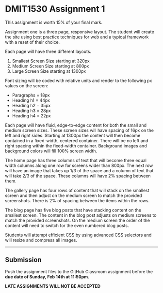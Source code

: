 # DMIT1530 Assignment 1

This assignment is worth 15% of your final mark.

Assignment one is a three page, responsive layout. The student will create the site using best practice techniques for web and a typical framework with a reset of their choice.

Each page will have three different layouts.
1. Smallest Screen Size starting at 320px
2.	Medium Screen Size starting at 800px
3.	Large Screen Size starting at 1300px

Font sizing will be coded with relative units and render to the following px values on the screen:
- Paragraphs = 18px
-	Heading h1 = 44px
-	Heading h2 = 35px
-	Heading h3 = 28px
-	Heading h4 = 22px

Each page will have fluid, edge-to-edge content for both the small and medium screen sizes. These screen sizes will have spacing of 16px on the left and right sides. Starting at 1300px the content will then become contained in a fixed-width, centered container. There will be no left and right spacing within the fixed-width container. Background images and background colors will fill 100% screen width.

The home page has three columns of text that will become three equal width columns along one row for screens wider than 800px. The next row will have an image that takes up 1/3 of the space and a column of text that will take 2/3 of the space. These columns will have 2% spacing between them.

The gallery page has four rows of content that will stack on the smallest screen and then adjust on the medium screen to match the provided screenshots. There is 2% of spacing between the items within the rows.

The blog page has five blog posts that have stacking content on the smallest screen. The content in the blog post adjusts on medium screens to match the provided screenshots. On the medium screen the order of the content will need to switch for the even numbered blog posts.

Students will attempt efficient CSS by using advanced CSS selectors and will resize and compress all images.

---

## Submission

Push the assignment files to the GitHub Classroom assignment before the **due date of Sunday, Feb 14th at 11:50pm**.

**LATE ASSIGNMENTS WILL NOT BE ACCEPTED**
